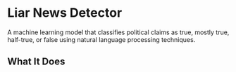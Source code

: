 # Liar News Detector

A machine learning model that classifies political claims as true, mostly true, half-true, or false using natural language processing techniques.

## What It Does
